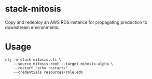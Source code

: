 # stack-mitosis

Copy and redeploy an AWS RDS instance for propagating production to downstream
environments.

# Usage

    clj -m stack-mitosis.cli \
        --source mitosis-root --target mitosis-alpha \
        --restart "echo restarts"
        --credentials resources/role.edn
